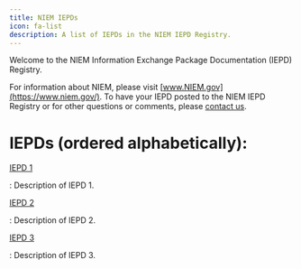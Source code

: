```yaml
---
title: NIEM IEPDs
icon: fa-list
description: A list of IEPDs in the NIEM IEPD Registry.
---
```


Welcome to the NIEM Information Exchange Package Documentation (IEPD) Registry. 

For information about NIEM, please visit [www.NIEM.gov](https://www.niem.gov/). To have your IEPD posted to the NIEM IEPD Registry or for other questions or comments, please [contact us](https://www.niem.gov/contact-us). 

# IEPDs (ordered alphabetically):

[IEPD 1](iepd1)

:   Description of IEPD 1.

[IEPD 2](iepd2)

:   Description of IEPD 2.

[IEPD 3](iepd3)

:   Description of IEPD 3.
